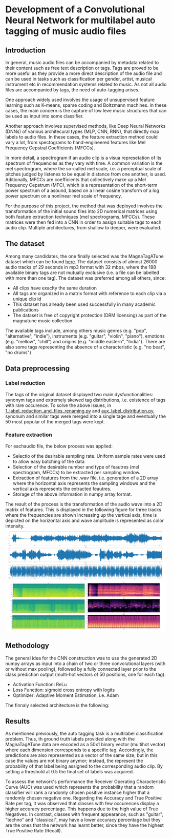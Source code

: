 # Development of a Convolutional Neural Network for multilabel auto tagging of music audio files

## Introduction 

In general, music audio files can be accompanied by metadata related to their content such as free text description or tags. Tags are proved to be more useful as they provide a more direct description of the audio file and can be used in tasks such as classification per gender, artist, musical instrument etc in recommendation systems related to music. As not all audio files are accompanied by tags, the need of auto-tagging arises.

One approach widely used involves the usage of unsupervised feature learning such as K-means, sparse coding and Boltzmann machines. In these cases, the main concern is the capture of low leve music structures that can be used as input into some classifier. 

Another approach involves supervised methods, like Deep Neural Networks (DNNs) of various architecural types (MLP, CNN, RNN), that directly map labels to audio files. In these cases, the feature extraction method could vary a lot, from spectograms to hand-engineered features like Mel Frequency Cepstral Coefficients (MFCCs).

In more detail, a spectrogram if an audio clip is a visua represetation of its spectrum of frequencies as they vary with time. A common variation is the mel spectrogram, where the so-called mel scale, i.e. a perceptual scale of pitches judged by listenes to be equal in distance from one another, is used. Aditionally, MFCCs are coefficients that collectively make up a Mel Frequency Cepstrum (MFC), which is a representation of the short-term power spectrum of a asound, based on a linear cosine transform of a log power spectrum on a nonlinear mel scale of frequency. 

For the purpose of this project, the method that was deployed involves the transformation of the initial sound files into 2D numerical matrices using both feature extraction techniques (mel spectrograms, MFCCs). These matrices were then fed into  a CNN in order to assign suitable tags to each audio clip. Multiple architectures, from shallow to deeper, were evaluated. 

## The dataset 
Among many candidates, the one finally selected was the MagnaTagATune dataset which can be found [here](http://mirg.city.ac.uk/codeapps/the-magnatagatune-dataset). The dataset consists of almost 26000 audio tracks of 29 seconds in mp3 format with 32 mbps, where the 188 available binary tags are not mutually exclusive (i.e. a file can be labelled with more than one tag). The dataset was preferred among all others, since:

- All clips have exaclty the same duration 
- All tags are organized in a matrix format with reference to each clip via a unique clip id
- This dataset has already been used successfully in many academic publications
- The dataset is free of copyright protection (DRM licensing) as part of the magnatune music collection

The available tags include, among others music genres (e.g. "pop", "alternative", "indie"), instruments (e.g. "guitar", "violin", "piano"), emotions (e.g. "mellow", "chill") and origins (e.g. "middle eastern", "India"). There are also some tags representing the absence of a characteristic (e.g. "no beat", "no drums")

## Data preprocessing 
### Label reduction
The tags of the original dataset displayed two main dysfunctionalities: synonym tags and extremely skewed tag distributions, i.e. existence of tags with rare occurence. To solve the above issues, in [1_label_reduction_and_files_renaming.py](1_label_reduction_and_files_renaming.py) and [aux_label_distribution.py](aux_label_distribution.py), synonum and similar tags were merged into a single tage and eventually the 50 most popular of the merged tags were kept. 

### Feature extraction
For eachaudio file, the below process was applied:
- Selectio of the desirable sampling rate. Uniform sample rates were used to allow easy  batching of the data 
- Selection of the desirable number and type of feautres (mel spectrogram, MFCCs) to be extracted per sampling window. 
- Extraction of features from the .wav file, i.e. generation of a 2D array where the horizontal axis represents the sampling windows and the vertical axis represents the extracted feautres. 
- Storage of the above information in numpy array format.

The result of the process is the transformation of the audio wave into a 2D matrix of features. This is displayed in the following figure for three tracks where the frequencies are shown increasing up the vertical axis, time is depicted on the horizontal axis and wave amplitude is represented as color intensity. 
![Sound waves, Spectrograms & log Spectrograms](images/waves_spectro_logspectro.png)

## Methodology
The general idea for the CNN construction was to use the generated 2D numpy arrays as input into a chain of two or three convolutional layers (with or without max pooling), followed by a fully connected layer prior to the class prediction output (multi-hot vectors of 50 positions, one for each tag).

- Activation Function: ReLu
- Loss Function: sigmoid cross entropy with logits
- Optimizer: Adaptive Moment Estimation, i.e. Adam

The finnaly selected architecture is the following:

## Results
As mentioned previously, the auto tagging task is a multilabel classification problem. Thus, th ground truth labels provided along with the MagnaTagATune data are encoded as a 50x1 binary vector (multihot vector) where each dimension corresponds to a specific tag. Accordingly, the predictions are also represented as a vector of the same size, but in this case the values are not binary anymor; instead, the represent the probability of that label being assigned to the corresponding audio clip. 
By setting a threshold at 0.5 the final set of labels was acquired.

To assess the network's performance the Receiver Operating Characteristic Curve (AUC) was used which represents the probability that a random classifier will rank a randomly chosen positive instance higher that a randomly chosen negative one. Regarding the Accuracy and True Positive Rate per tag, it was observed that classes with few occurences display a higher accuracy percentage. This happens due to the high value of True Negatives. In contrast, classes with frequent appearance, such as "guitar", "techno" and "classical", may have a lower accuracy percentage but they are the ones that the network has learnt better, since they have the highest True Positive Rate (Recall).
